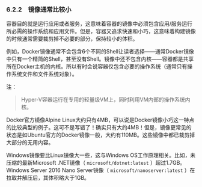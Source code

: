 ### 6.2.2　镜像通常比较小

容器目的就是运行应用或者服务，这意味着容器的镜像中必须包含应用/服务运行所必需的操作系统和应用文件。但是，容器又追求快速和小巧，这意味着构建镜像的时候通常需要裁剪掉不必要的部分，保持较小的体积。

例如，Docker镜像通常不会包含6个不同的Shell让读者选择——通常Docker镜像中只有一个精简的Shell，甚至没有Shell。镜像中还不包含内核——容器都是共享所在Docker主机的内核。所以有时会说容器仅包含必要的操作系统（通常只有操作系统文件和文件系统对象）。

注：

> Hyper-V容器运行在专用的轻量级VM上，同时利用VM内部的操作系统内核。

Docker官方镜像Alpine Linux大约只有4MB，可以说是Docker镜像小巧这一特点的比较典型的例子。这可不是写错了！确实只有大约4MB！但是，镜像更常见的状态是如Ubuntu官方的Docker镜像一般，大约有110MB。这些镜像中都已裁剪掉大部分的无用内容。

Windows镜像要比Linux镜像大一些，这与Windows OS工作原理相关。比如，未压缩的最新Microsoft .NET镜像（ `microsoft/dotnet:latest` ）超过1.7GB。Windows Server 2016 Nano Server镜像（ `microsoft/nanoserver:latest` ）在拉取并解压后，其体积略大于1GB。

